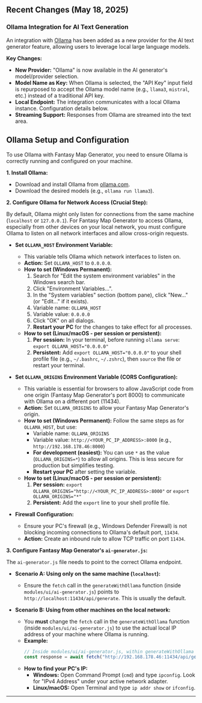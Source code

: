 
## Recent Changes (May 18, 2025)

### Ollama Integration for AI Text Generation

An integration with [Ollama](https://ollama.com/) has been added as a new provider for the AI text generator feature, allowing users to leverage local large language models.

**Key Changes:**

* **New Provider:** "Ollama" is now available in the AI generator's model/provider selection.
* **Model Name as Key:** When Ollama is selected, the "API Key" input field is repurposed to accept the Ollama model name (e.g., `llama3`, `mistral`, etc.) instead of a traditional API key.
* **Local Endpoint:** The integration communicates with a local Ollama instance. Configuration details below.
* **Streaming Support:** Responses from Ollama are streamed into the text area.

## Ollama Setup and Configuration

To use Ollama with Fantasy Map Generator, you need to ensure Ollama is correctly running and configured on your machine.

**1. Install Ollama:**

* Download and install Ollama from [ollama.com](https://ollama.com/).
* Download the desired models (e.g., `ollama run llama3`).

**2. Configure Ollama for Network Access (Crucial Step):**

By default, Ollama might only listen for connections from the same machine (`localhost` or `127.0.0.1`). For Fantasy Map Generator to access Ollama, especially from other devices on your local network, you must configure Ollama to listen on all network interfaces and allow cross-origin requests.

* **Set `OLLAMA_HOST` Environment Variable:**
    * This variable tells Ollama which network interfaces to listen on.
    * **Action:** Set `OLLAMA_HOST` to `0.0.0.0`.
    * **How to set (Windows Permanent):**
        1.  Search for "Edit the system environment variables" in the Windows search bar.
        2.  Click "Environment Variables...".
        3.  In the "System variables" section (bottom pane), click "New..." (or "Edit..." if it exists).
        4.  Variable name: `OLLAMA_HOST`
        5.  Variable value: `0.0.0.0`
        6.  Click "OK" on all dialogs.
        7.  **Restart your PC** for the changes to take effect for all processes.
    * **How to set (Linux/macOS - per session or persistent):**
        1.  **Per session:** In your terminal, before running `ollama serve`: `export OLLAMA_HOST="0.0.0.0"`
        2.  **Persistent:** Add `export OLLAMA_HOST="0.0.0.0"` to your shell profile file (e.g., `~/.bashrc`, `~/.zshrc`), then `source` the file or restart your terminal.

* **Set `OLLAMA_ORIGINS` Environment Variable (CORS Configuration):**
    * This variable is essential for browsers to allow JavaScript code from one origin (Fantasy Map Generator's port 8000) to communicate with Ollama on a different port (11434).
    * **Action:** Set `OLLAMA_ORIGINS` to allow your Fantasy Map Generator's origin.
    * **How to set (Windows Permanent):** Follow the same steps as for `OLLAMA_HOST`, but use:
        * Variable name: `OLLAMA_ORIGINS`
        * Variable value: `http://<YOUR_PC_IP_ADDRESS>:8000` (e.g., `http://192.168.178.46:8000`)
        * **For development (easiest):** You can use `*` as the value (`OLLAMA_ORIGINS=*`) to allow all origins. This is less secure for production but simplifies testing.
        * **Restart your PC** after setting the variable.
    * **How to set (Linux/macOS - per session or persistent):**
        1.  **Per session:** `export OLLAMA_ORIGINS="http://<YOUR_PC_IP_ADDRESS>:8000"` or `export OLLAMA_ORIGINS="*"`
        2.  **Persistent:** Add the `export` line to your shell profile file.

* **Firewall Configuration:**
    * Ensure your PC's firewall (e.g., Windows Defender Firewall) is not blocking incoming connections to Ollama's default port, `11434`.
    * **Action:** Create an inbound rule to allow TCP traffic on port `11434`.

**3. Configure Fantasy Map Generator's `ai-generator.js`:**

The `ai-generator.js` file needs to point to the correct Ollama endpoint.

* **Scenario A: Using only on the same machine (`localhost`):**
    * Ensure the `fetch` call in the `generateWithOllama` function (inside `modules/ui/ai-generator.js`) points to `http://localhost:11434/api/generate`. This is usually the default.

* **Scenario B: Using from other machines on the local network:**
    * You **must** change the `fetch` call in the `generateWithOllama` function (inside `modules/ui/ai-generator.js`) to use the actual local IP address of your machine where Ollama is running.
    * **Example:**
        ```javascript
        // Inside modules/ui/ai-generator.js, within generateWithOllama function:
        const response = await fetch("http://192.168.178.46:11434/api/generate" // Replace with your actual PC's IP

        ```
    * **How to find your PC's IP:**
        * **Windows:** Open Command Prompt (`cmd`) and type `ipconfig`. Look for "IPv4 Address" under your active network adapter.
        * **Linux/macOS:** Open Terminal and type `ip addr show` or `ifconfig`.

---
